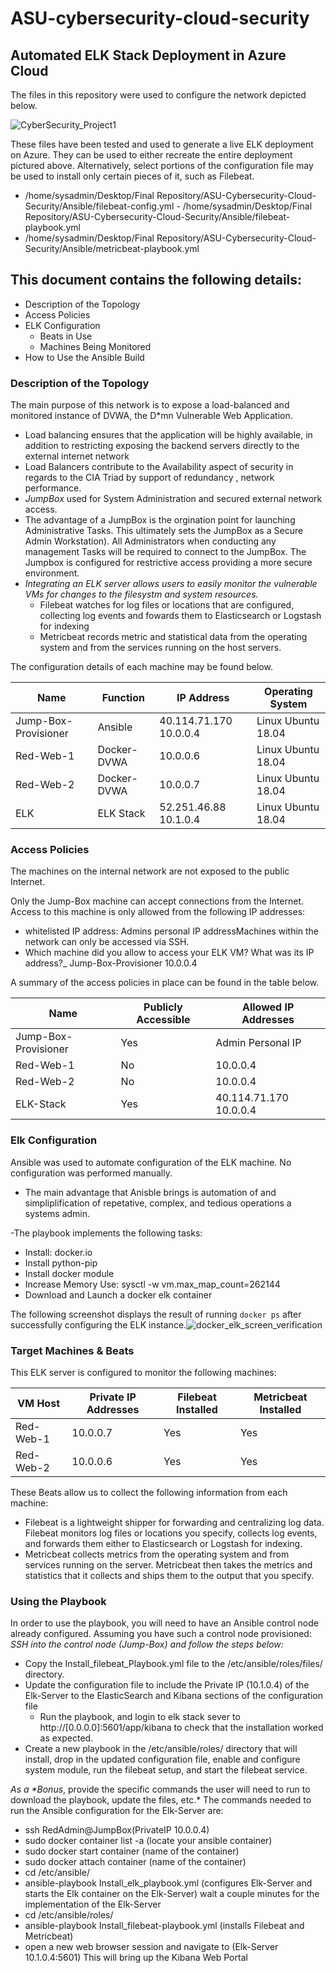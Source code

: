 # ASU-cybersecurity-cloud-security

## Automated ELK Stack Deployment in Azure Cloud

The files in this repository were used to configure the network depicted below.

![CyberSecurity_Project1](https://user-images.githubusercontent.com/101488469/170151477-51050d38-c828-4ab9-a865-71dd5b9f6dc6.png)

These files have been tested and used to generate a live ELK deployment on Azure. They can be used to either recreate the entire deployment pictured above. Alternatively, select portions of the configuration file may be used to install only certain pieces of it, such as Filebeat.

- /home/sysadmin/Desktop/Final Repository/ASU-Cybersecurity-Cloud-Security/Ansible/filebeat-config.yml    - /home/sysadmin/Desktop/Final Repository/ASU-Cybersecurity-Cloud-Security/Ansible/filebeat-playbook.yml
- /home/sysadmin/Desktop/Final Repository/ASU-Cybersecurity-Cloud-Security/Ansible/metricbeat-playbook.yml


## This document contains the following details:

- Description of the Topology
- Access Policies
- ELK Configuration
  - Beats in Use
  - Machines Being Monitored
- How to Use the Ansible Build

### Description of the Topology

The main purpose of this network is to expose a load-balanced and monitored instance of DVWA, the D*mn Vulnerable Web Application.

- Load balancing ensures that the application will be highly available, in addition to restricting exposing the backend servers directly to the external internet network
- Load Balancers contribute to the Availability aspect of security in regards to the CIA Triad by support of redundancy , network performance.
- *JumpBox* used for System Administration and secured external network access.
- The advantage of a JumpBox is the orgination point for launching Administrative Tasks. This ultimately sets the JumpBox as a Secure Admin Workstation). All Administrators when conducting any management Tasks will be required to connect to the JumpBox.  The Jumpbox is configured for restrictive access providing a more secure environment.
- *Integrating an ELK server allows users to easily monitor the vulnerable VMs for changes to the filesystm and system resources.*
  - Filebeat watches for log files or locations that are configured, collecting log events and fowards them to Elasticsearch or Logstash for indexing
  - Metricbeat records metric and statistical data from the operating system and from the services running on the host servers.

The configuration details of each machine may be found below.

| Name                 | Function    | IP Address             | Operating System   |
| -------------------- | ----------- | ---------------------- | ------------------ |
| Jump-Box-Provisioner | Ansible     | 40.114.71.170 10.0.0.4 | Linux Ubuntu 18.04 |
| Red-Web-1            | Docker-DVWA | 10.0.0.6               | Linux Ubuntu 18.04 |
| Red-Web-2            | Docker-DVWA | 10.0.0.7               | Linux Ubuntu 18.04 |
| ELK                  | ELK Stack   | 52.251.46.88 10.1.0.4  | Linux Ubuntu 18.04 |

### Access Policies

The machines on the internal network are not exposed to the public Internet.

Only the Jump-Box machine can accept connections from the Internet. Access to this machine is only allowed from the following IP addresses:

- whitelisted IP address:  Admins personal IP addressMachines within the network can only be accessed via SSH.
- Which machine did you allow to access your ELK VM? What was its IP address?_ Jump-Box-Provisioner 10.0.0.4

A summary of the access policies in place can be found in the table below.

| Name                 | Publicly Accessible | Allowed IP Addresses   |
| -------------------- | ------------------- | ---------------------- |
| Jump-Box-Provisioner | Yes                 | Admin Personal IP      |
| Red-Web-1            | No                  | 10.0.0.4               |
| Red-Web-2            | No                  | 10.0.0.4               |
| ELK-Stack            | Yes                 | 40.114.71.170 10.0.0.4 |

### Elk Configuration

Ansible was used to automate configuration of the ELK machine. No configuration was performed manually.

- The main advantage that Anisble brings is automation of and simpliplification of repetative, complex, and tedious operations a systems admin.

-The playbook implements the following tasks:

- Install: docker.io
- Install python-pip
- Install  docker module
- Increase Memory Use: sysctl -w vm.max_map_count=262144
- Download and Launch a docker elk container

The following screenshot displays the result of running `docker ps` after successfully configuring the ELK instance.![docker_elk_screen_verification](https://user-images.githubusercontent.com/101488469/170151745-6e6f883b-40a4-4c01-ab92-cffffe9caa34.png)
### Target Machines & Beats

This ELK server is configured to monitor the following machines:

| VM Host   | Private IP Addresses | Filebeat  Installed | Metricbeat  Installed |
| --------- | -------------------- | ------------------- | --------------------- |
| Red-Web-1 | 10.0.0.7             | Yes                 | Yes                   |
| Red-Web-2 | 10.0.0.6             | Yes                 | Yes                   |

These Beats allow us to collect the following information from each machine:

- Filebeat is a lightweight shipper for forwarding and centralizing log data. Filebeat monitors log files or locations you specify, collects log events, and forwards them either to Elasticsearch or Logstash for indexing.
- Metricbeat collects metrics from the operating system and from services running on the server. Metricbeat then takes the metrics and statistics that it collects and ships them to the output that you specify.

### Using the Playbook

In order to use the playbook, you will need to have an Ansible control node already configured. Assuming you have such a control node provisioned: *SSH into the control node (Jump-Box) and follow the steps below:*

- Copy the Install_filebeat_Playbook.yml file to the /etc/ansible/roles/files/ directory.
- Update the configuration file to include the Private IP (10.1.0.4) of the Elk-Server to the ElasticSearch and Kibana sections of the configuration file
  - Run the playbook, and login to elk stack sever  to http://[0.0.0.0]:5601/app/kibana  to check that the installation worked as     expected.
- Create a new playbook in the /etc/ansible/roles/ directory that will install, drop in the updated configuration file, enable and configure system module, run the filebeat setup, and start the filebeat service.

*As a \**Bonus**, provide the specific commands the user will need to run to download the playbook, update the files, etc.* The commands needed to run the Ansible configuration for the Elk-Server are:

- ssh RedAdmin@JumpBox(PrivateIP 10.0.0.4)
- sudo docker container list -a (locate your ansible container)
- sudo docker start container (name of the container)
- sudo docker attach container (name of the container)
- cd /etc/ansible/
- ansible-playbook Install_elk_playbook.yml (configures Elk-Server and starts the Elk container on the Elk-Server) wait a couple minutes for the implementation of the Elk-Server
- cd /etc/ansible/roles/
- ansible-playbook Install_filebeat-playbook.yml (installs Filebeat and Metricbeat)
- open a new web browser session and navigate to (Elk-Server 10.1.0.4:5601) This will bring up the Kibana Web Portal 
